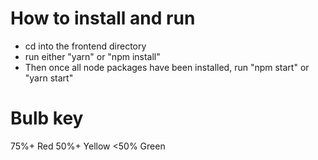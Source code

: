 # How to install and run
- cd into the frontend directory
- run either "yarn" or "npm install"
- Then once all node packages have been installed, run "npm start" or "yarn start"

# Bulb key
75%+ Red
50%+ Yellow
<50% Green
